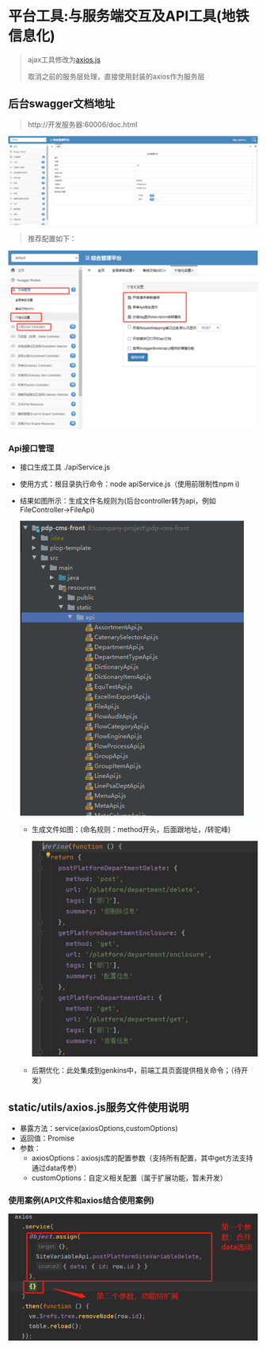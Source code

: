 # 平台工具:与服务端交互及API工具(地铁信息化)

> ajax工具修改为<a href="http://www.axios-js.com/">axios.js</a>
>
> 取消之前的服务层处理，直接使用封装的axios作为服务层

## 后台swagger文档地址

> http://开发服务器:60006/doc.html

![image-20201009110253575](./axios-service.assets/image-20201009110253575.png)

> 推荐配置如下：

![image-20201009110523264](./axios-service.assets/image-20201009110523264.png)

### Api接口管理

- 接口生成工具 ./apiService.js

- 使用方式：根目录执行命令：node apiService.js（使用前限制性npm i)

- 结果如图所示：生成文件名规则为(后台controller转为api，例如FileController->FileApi)

  ![image-20201009111319680](./axios-service.assets/image-20201009111319680.png)

  - 生成文件如图：(命名规则：method开头，后面跟地址，/转驼峰)

    ![image-20201009111631302](./axios-service.assets/image-20201009111631302.png)

  - 后期优化：此处集成到genkins中，前端工具页面提供相关命令；（待开发）

## static/utils/axios.js服务文件使用说明

- 暴露方法：service(axiosOptions,customOptions)
- 返回值：Promise
- 参数：
  - axiosOptions：axiosjs库的配置参数（支持所有配置，其中get方法支持通过data传参）
  - customOptions：自定义相关配置（属于扩展功能，暂未开发）

### 使用案例(API文件和axios结合使用案例)

![image-20201009112058046](./axios-service.assets/image-20201009112058046.png)



